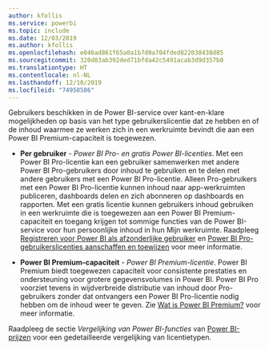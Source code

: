 ```yaml
---
author: kfollis
ms.service: powerbi
ms.topic: include
ms.date: 12/03/2019
ms.author: kfollis
ms.openlocfilehash: e046ad861f65a0a1b7d0a704fded822038438d85
ms.sourcegitcommit: 320d83ab392ded71bfda42c5491acab3d9d357b0
ms.translationtype: HT
ms.contentlocale: nl-NL
ms.lasthandoff: 12/10/2019
ms.locfileid: "74958586"
---
```

Gebruikers beschikken in de Power BI-service over kant-en-klare mogelijkheden op basis van het type gebruikerslicentie dat ze hebben en of de inhoud waarmee ze werken zich in een werkruimte bevindt die aan een Power BI Premium-capaciteit is toegewezen.

* **Per gebruiker** - *Power BI Pro- en gratis Power BI-licenties*. Met een Power BI Pro-licentie kan een gebruiker samenwerken met andere Power BI Pro-gebruikers door inhoud te gebruiken en te delen met andere gebruikers met een Power BI Pro-licentie. Alleen Pro-gebruikers met een Power BI Pro-licentie kunnen inhoud naar app-werkruimten publiceren, dashboards delen en zich abonneren op dashboards en rapporten. Met een gratis licentie kunnen gebruikers inhoud gebruiken in een werkruimte die is toegewezen aan een Power BI Premium-capaciteit en toegang krijgen tot sommige functies van de Power BI-service voor hun persoonlijke inhoud in hun Mijn werkruimte. Raadpleeg [Registreren voor Power BI als afzonderlijke gebruiker](../service-self-service-signup-for-power-bi.md) en [Power BI Pro-gebruikerslicenties aanschaffen en toewijzen](../service-admin-purchasing-power-bi-pro.md) voor meer informatie.

* **Power BI Premium-capaciteit** - *Power BI Premium-licentie*. Power BI Premium biedt toegewezen capaciteit voor consistente prestaties en ondersteuning voor grotere gegevensvolumes in Power BI. Power BI Pro voorziet tevens in wijdverbreide distributie van inhoud door Pro-gebruikers zonder dat ontvangers een Power BI Pro-licentie nodig hebben om de inhoud weer te geven. Zie [Wat is Power BI Premium?](../service-premium-what-is.md) voor meer informatie.

Raadpleeg de sectie _Vergelijking van Power BI-functies_ van [Power BI-prijzen](https://powerbi.microsoft.com/pricing/) voor een gedetailleerde vergelijking van licentietypen.
